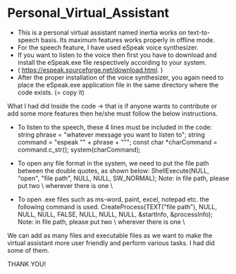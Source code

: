 # Personal_Virtual_Assistant
* This is a personal virtual assistant named inertia works on text-to-speech basis. Its maximum features works properly in offline mode.
* For the speech feature, I have used eSpeak voice synthesizer.
* If you want to listen to the voice then first you have to download and install the eSpeak.exe file respectively according to your system.
* ( https://espeak.sourceforge.net/download.html. )
* After the proper installation of the voice synthesizer, you again need to place the eSpeak.exe application file in the same directory where the code exists.
(= copy it)



What I had did Inside the code
-> that is if anyone wants to contribute or add some more features then he/she must follow the below instructions.


* To listen to the speech, these 4 lines must be included in the code:
string phrase = "whatever message you want to listen to";
string command = "espeak \"" + phrase + "\"";
const char *charCommand = command.c_str();
system(charCommand);


* To open any file format in the system, we need to put the file path between the double quotes, as shown below:
ShellExecute(NULL, "open", "file path", NULL, NULL, SW_NORMAL);
Note: in file path, please put two \ wherever there is one \


* To open .exe files such as ms-word, paint, excel, notepad etc. the following command is used.
CreateProcess(TEXT("file path"), NULL, NULL, NULL, FALSE, NULL, NULL, NULL, &startInfo, &processInfo);
Note: in file path, please put two \ wherever there is one \


 We can add as many files and executable files as we want to make the virtual assistant more user friendly and perform various tasks.
 I had did some of them.


THANK YOU!
